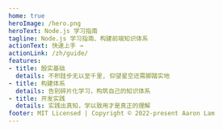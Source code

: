 ```yaml
---
home: true
heroImage: /hero.png
heroText: Node.js 学习指南
tagline: Node.js 学习指南、构建前端知识体系
actionText: 快速上手 →
actionLink: /zh/guide/
features:
- title: 殷实基础
  details: 不积跬步无以至千里, 仰望星空还需脚踏实地
- title: 构建体系
  details: 告别碎片化学习，构筑自己的知识体系
- title: 开发实践
  details: 实践出真知，学以致用才是真正的理解
footer: MIT Licensed | Copyright © 2022-present Aaron Lam
---
```

